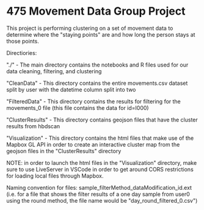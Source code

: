 # 475 Movement Data Group Project
 This project is performing clustering on a set of movement data to determine where the "staying points" are and how long the person stays at those points.


Directiories:

"./" - The main directory contains the notebooks and R files used for our data cleaning, filtering, and clustering

"CleanData" - This directory contains the entire movements.csv dataset split by user with the datetime column split into two

"FilteredData" - This directory contains the results for filtering for the movements_0 file (this file contains the data for id=I000)

"ClusterResults" - This directory contains geojson files that have the cluster results from hbdscan

"Visualization" - This directory contains the html files that make use of the Mapbox GL API in order to create an interactive cluster map from the geojson files in the "ClusterResults" directory


NOTE: in order to launch the html files in the "Visualization" directory, make sure to use LiveServer in VSCode in order to get around CORS restrictions for loading local files through Mapbox.


Naming convention for files: sample_filterMethod_dataModification_id.ext (i.e. for a file that shows the filter results of a one day sample from user0 using the round method, the file name would be "day_round_filtered_0.csv")

